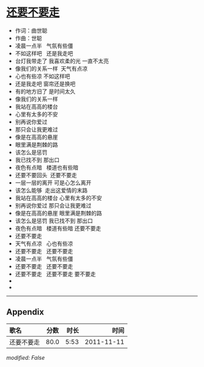 # [还要不要走](https://music.163.com/song?id=64131)

* 作词：曲世聪
* 作曲：世聪
* 凌晨一点半   气氛有些僵
* 不如这样吧   还是我走吧
* 台灯我带走了 我喜欢柔的光 一直不太亮
* 像我们的关系一样  天气有点凉
* 心也有些凉 不如这样吧
* 还是我走吧 窗帘还是换吧
* 有的地方旧了 是时间太久
* 像我们的关系一样
* 我站在高高的楼台
* 心里有太多的不安
* 别再说你爱过
* 那只会让我更难过
* 像是在高高的悬崖
* 眼里满是荆棘的路
* 该怎么是惩罚
* 我已找不到 那出口
* 夜色有点暗   楼道也有些暗
* 还要不要回头  还要不要走
* 一层一层的离开 可是心怎么离开
* 该怎么能够  走出这爱情的末路
* 我站在高高的楼台 心里有太多的不安
* 别再说你爱过 那只会让我更难过
* 像是在高高的悬崖 眼里满是荆棘的路
* 该怎么是惩罚 我已找不到 那出口
* 夜色有点暗   楼道有些暗 还要不要走
* 还要不要走
* 天气有点凉   心也有些凉
* 还要不要走   还要不要走
* 凌晨一点半   气氛有些僵
* 还要不要走   还要不要走
* 还要不要走   还要不要走 要不要走
* 
* 


---

## Appendix

|歌名|分数|时长|时间|
|:---|:---:|---:|---:|
|还要不要走|80.0|5:53|2011-11-11

*modified: False*